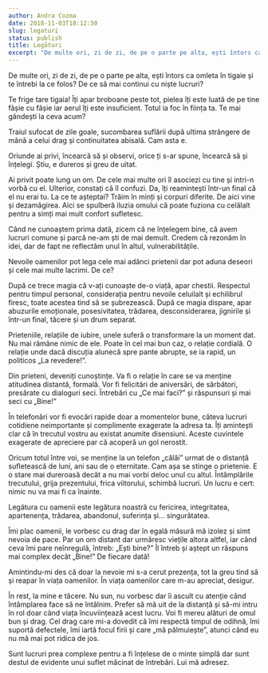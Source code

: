 ```yaml
---
author: Andra Cozma
date: 2018-11-03T18:12:50
slug: legaturi
status: publish
title: Legături
excerpt: "De multe ori, zi de zi, de pe o parte pe alta, ești întors ca omleta în tigaie și te  "
---
```

De multe ori, zi de zi, de pe o parte pe alta, ești întors ca omleta în tigaie și te întrebi la ce folos? De ce să mai continui cu niște lucruri?

Te frige tare tigaia! Îți apar broboane peste tot, pielea îți este luată de pe tine fâșie cu fâșie iar aerul îți este insuficient. Totul ia foc în ființa ta. Te mai gândești la ceva acum?

Traiul sufocat de zile goale, sucombarea suflării după ultima strângere de mână a celui drag și continuitatea abisală. Cam asta e.

Oriunde ai privi, încearcă să și observi, orice ți s-ar spune, încearcă să și înțelegi. Știu, e dureros și greu de uitat.

Ai privit poate lung un om. De cele mai multe ori îl asociezi cu tine și intri-n vorbă cu el. Ulterior, constați că îl confuzi. Da, îți reamintești într-un final că el nu erai tu. La ce te așteptai? Trăim în minți și corpuri diferite. De aici vine și dezamăgirea. Aici se spulberă iluzia omului că poate fuziona cu celălalt pentru a simți mai mult confort sufletesc.

Când ne cunoaștem prima dată, zicem că ne înțelegem bine, că avem lucruri comune și parcă ne-am ști de mai demult. Credem că rezonăm în idei, dar de fapt ne reflectăm unul în altul, vulnerabilitățile.

Nevoile oamenilor pot lega cele mai adânci prietenii dar pot aduna deseori și cele mai multe lacrimi. De ce?

După ce trece magia că v-ați cunoaște de-o viață, apar chestii. Respectul pentru timpul personal, considerația pentru nevoile celuilalt și echilibrul firesc, toate acestea tind să se șubrezească. După ce magia dispare, apar abuzurile emoționale, posesivitatea, trădarea, desconsiderarea, jignirile și într-un final, tăcere și un drum separat.

Prieteniile, relațiile de iubire, unele suferă o transformare la un moment dat. Nu mai rămâne nimic de ele. Poate în cel mai bun caz, o relație cordială. O relație unde dacă discuția alunecă spre pante abrupte, se ia rapid, un politicos „La revedere!”.

Din prieteni, deveniți cunoștințe. Va fi o relație în care se va menține atitudinea distantă, formală. Vor fi felicitări de aniversări, de sărbători, presărate cu dialoguri seci. Întrebări cu „Ce mai faci?” și răspunsuri și mai seci cu „Bine!”

În telefonări vor fi evocări rapide doar a momentelor bune, câteva lucruri cotidiene neimportante și complimente exagerate la adresa ta. Îți amintești clar că în trecutul vostru au existat anumite disensiuni. Aceste cuvintele exagerate de apreciere par că acoperă un gol nerostit.

Oricum totul între voi, se menține la un telefon „călâi” urmat de o distanță sufletească de luni, ani sau de o eternitate. Cam așa se stinge o prietenie. E o stare mai dureroasă decât a nu mai vorbi deloc unul cu altul. Întâmplările trecutului, grija prezentului, frica viitorului, schimbă lucruri. Un lucru e cert: nimic nu va mai fi ca înainte.

Legătura cu oamenii este legătura noastră cu fericirea, integritatea, apartenența, trădarea, abandonul, suferința și… singurătatea.

Îmi plac oamenii, le vorbesc cu drag dar în egală măsură mă izolez și simt nevoia de pace. Par un om distant dar urmăresc viețile altora altfel, iar când ceva îmi pare neînregulă, întreb: „Ești bine?” Îl întreb și aștept un răspuns mai complex decât „Bine!” De fiecare dată!

Amintindu-mi des că doar la nevoie mi s-a cerut prezența, tot la greu tind să și reapar în viața oamenilor. În viața oamenilor care m-au apreciat, desigur.

În rest, la mine e tăcere. Nu sun, nu vorbesc dar îi ascult cu atenție când întâmplarea face să ne întâlnim. Prefer să mă uit de la distanță și să-mi intru în rol doar când viața încuviințează acest lucru. Voi fi mereu alături de omul bun și drag. Cel drag care mi-a dovedit că îmi respectă timpul de odihnă, îmi suportă defectele, îmi iartă focul firii și care „mă pălmuiește”, atunci când eu nu mă mai pot ridica de jos.

Sunt lucruri prea complexe pentru a fi înțelese de o minte simplă dar sunt destul de evidente unui suflet măcinat de întrebări. Lui mă adresez.
    